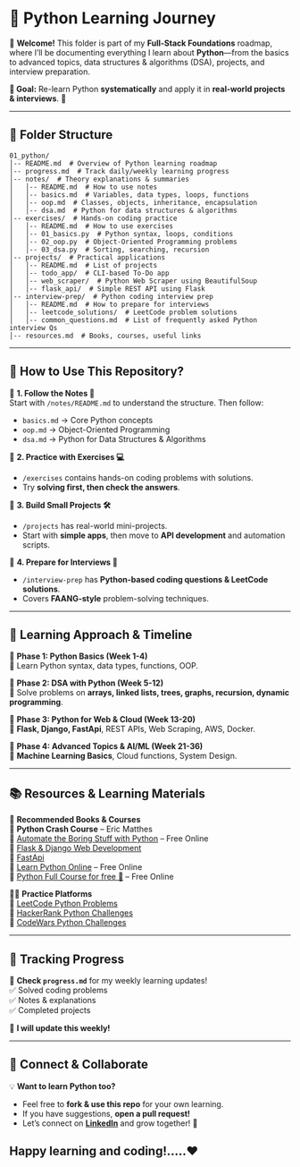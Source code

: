 # **🐍 Python Learning Journey**  

👋 **Welcome!** This folder is part of my **Full-Stack Foundations** roadmap, where I’ll be documenting everything I learn about **Python**—from the basics to advanced topics, data structures & algorithms (DSA), projects, and interview preparation.  

**📌 Goal:** Re-learn Python **systematically** and apply it in **real-world projects & interviews**. 🚀  

---

## **📂 Folder Structure**  

```
01_python/
│-- README.md  # Overview of Python learning roadmap
│-- progress.md  # Track daily/weekly learning progress
│-- notes/  # Theory explanations & summaries
│   │-- README.md  # How to use notes
│   │-- basics.md  # Variables, data types, loops, functions
│   │-- oop.md  # Classes, objects, inheritance, encapsulation
│   │-- dsa.md  # Python for data structures & algorithms
│-- exercises/  # Hands-on coding practice
│   │-- README.md  # How to use exercises
│   │-- 01_basics.py  # Python syntax, loops, conditions
│   │-- 02_oop.py  # Object-Oriented Programming problems
│   │-- 03_dsa.py  # Sorting, searching, recursion
│-- projects/  # Practical applications
│   │-- README.md  # List of projects
│   │-- todo_app/  # CLI-based To-Do app
│   │-- web_scraper/  # Python Web Scraper using BeautifulSoup
│   │-- flask_api/  # Simple REST API using Flask
│-- interview-prep/  # Python coding interview prep
│   │-- README.md  # How to prepare for interviews
│   │-- leetcode_solutions/  # LeetCode problem solutions
│   │-- common_questions.md  # List of frequently asked Python interview Qs
│-- resources.md  # Books, courses, useful links
```

---

## **🚀 How to Use This Repository?**  

🔹 **1. Follow the Notes 📖**  
Start with `/notes/README.md` to understand the structure. Then follow:  
- `basics.md` → Core Python concepts  
- `oop.md` → Object-Oriented Programming  
- `dsa.md` → Python for Data Structures & Algorithms  

🔹 **2. Practice with Exercises 💻**  
- `/exercises` contains hands-on coding problems with solutions.  
- Try **solving first, then check the answers**.  

🔹 **3. Build Small Projects 🛠**  
- `/projects` has real-world mini-projects.  
- Start with **simple apps**, then move to **API development** and automation scripts.  

🔹 **4. Prepare for Interviews 🎯**  
- `/interview-prep` has **Python-based coding questions & LeetCode solutions**.  
- Covers **FAANG-style** problem-solving techniques.  

---

## **🎯 Learning Approach & Timeline**  

📅 **Phase 1: Python Basics (Week 1-4)**  
📌 Learn Python syntax, data types, functions, OOP.  

📅 **Phase 2: DSA with Python (Week 5-12)**  
📌 Solve problems on **arrays, linked lists, trees, graphs, recursion, dynamic programming**.  

📅 **Phase 3: Python for Web & Cloud (Week 13-20)**  
📌 **Flask, Django, FastApi**, REST APIs, Web Scraping, AWS, Docker.  

📅 **Phase 4: Advanced Topics & AI/ML (Week 21-36)**  
📌 **Machine Learning Basics**, Cloud functions, System Design.  

---

## **📚 Resources & Learning Materials**  

📖 **Recommended Books & Courses**  
📘 **Python Crash Course** – Eric Matthes  
🔗 [Automate the Boring Stuff with Python](https://automatetheboringstuff.com/) – Free Online  
🔗 [Flask & Django Web Development](https://flask.palletsprojects.com/en/2.0.x/)  
🔗 [FastApi](https://fastapi.tiangolo.com/)  
🔗 [Learn Python Online](https://learnpython.org/) – Free Online     
🔗 [Python Full Course for free 🐍](https://www.youtube.com/watch?v=XKHEtdqhLK8) – Free Online     

👨‍💻 **Practice Platforms**  
🔹 [LeetCode Python Problems](https://leetcode.com/problemset/all/?language=python3)  
🔹 [HackerRank Python Challenges](https://www.hackerrank.com/domains/tutorials/10-days-of-python)  
🔹 [CodeWars Python Challenges](https://www.codewars.com/)  

---

## **📌 Tracking Progress**  

📌 **Check `progress.md`** for my weekly learning updates!  
✅ Solved coding problems  
✅ Notes & explanations  
✅ Completed projects  

🚀 **I will update this weekly!**  

---

## **🤝 Connect & Collaborate**  

💡 **Want to learn Python too?**  
- Feel free to **fork & use this repo** for your own learning.  
- If you have suggestions, **open a pull request!**  
- Let’s connect on **[LinkedIn](https://in.linkedin.com/in/kaushaljoshi75)** and grow together! 🚀  


Happy learning and coding!.....❤️
---
